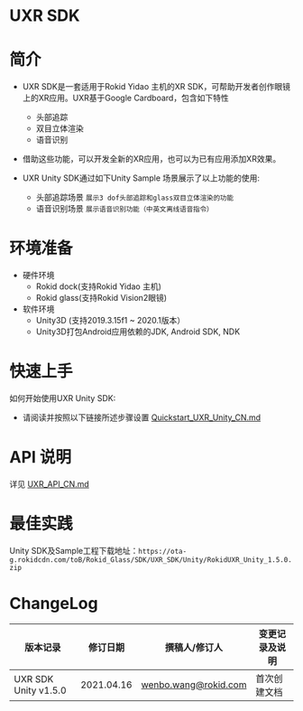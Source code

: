 
# UXR SDK

# 简介
* UXR SDK是一套适用于Rokid Yidao 主机的XR SDK，可帮助开发者创作眼镜上的XR应用。UXR基于Google Cardboard，包含如下特性
    * 头部追踪
    * 双目立体渲染
    * 语音识别

* 借助这些功能，可以开发全新的XR应用，也可以为已有应用添加XR效果。

* UXR Unity SDK通过如下Unity Sample 场景展示了以上功能的使用:
    * 头部追踪场景  `展示3 dof头部追踪和glass双目立体渲染的功能` 
    * 语音识别场景  `展示语音识别功能（中英文离线语音指令）`


# 环境准备
  * 硬件环境
    *  Rokid dock(支持Rokid Yidao 主机)
    *  Rokid glass(支持Rokid Vision2眼镜)
  * 软件环境
    *  Unity3D (支持2019.3.15f1 ~ 2020.1版本）
    *  Unity3D打包Android应用依赖的JDK, Android SDK, NDK

# 快速上手
如何开始使用UXR Unity SDK:

* 请阅读并按照以下链接所述步骤设置
 [Quickstart\_UXR\_Unity\_CN.md](./Quickstart_UXR_Unity_CN.md) 

# API 说明

详见 [UXR\_API\_CN.md](./UXR_API_CN.md) 


# 最佳实践
Unity SDK及Sample工程下载地址：``https://ota-g.rokidcdn.com/toB/Rokid_Glass/SDK/UXR_SDK/Unity/RokidUXR_Unity_1.5.0.zip``


# ChangeLog

| 版本记录                 | 修订日期     | 撰稿人/修订人         | 变更记录及说明 |
| --------                | ---------- | -------------------- | ------------- |
| UXR SDK Unity v1.5.0    | 2021.04.16 | wenbo.wang@rokid.com | 首次创建文档   |



